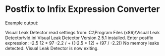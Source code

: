 # Postfix to Infix Expression Converter
Example output:

Visual Leak Detector read settings from: C:\Program Files (x86)\Visual Leak Detector\vld.ini
Visual Leak Detector Version 2.5.1 installed.
Enter postfix expression: -2.5 12 * 97 -2.2 / +
((-2.5 * 12) + (97 / -2.2))
No memory leaks detected.
Visual Leak Detector is now exiting.
